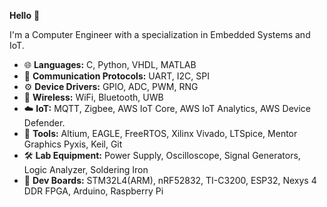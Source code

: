 **Hello** 👋

I'm a Computer Engineer with a specialization in Embedded Systems and IoT.


- 🌐 **Languages:** C, Python, VHDL, MATLAB
- 💬 **Communication Protocols:** UART, I2C, SPI
- ⚙️ **Device Drivers:** GPIO, ADC, PWM, RNG
- 📡 **Wireless:** WiFi, Bluetooth, UWB
- ☁️ **IoT:** MQTT, Zigbee, AWS IoT Core, AWS IoT Analytics, AWS Device Defender.
- 💾 **Tools:** Altium, EAGLE, FreeRTOS, Xilinx Vivado, LTSpice, Mentor Graphics Pyxis, Keil, Git
- 🛠️ **Lab Equipment:** Power Supply, Oscilloscope, Signal Generators, Logic Analyzer, Soldering Iron
- 👾 **Dev Boards:** STM32L4(ARM), nRF52832, TI-C3200, ESP32, Nexys 4 DDR FPGA, Arduino, Raspberry Pi
